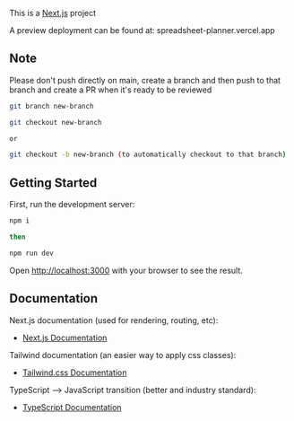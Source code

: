 This is a [Next.js](https://nextjs.org/) project

A preview deployment can be found at: spreadsheet-planner.vercel.app

## Note

Please don't push directly on main, create a branch and then push to that branch and create a PR when it's ready to be reviewed

```bash
git branch new-branch

git checkout new-branch

or

git checkout -b new-branch (to automatically checkout to that branch)
```

## Getting Started

First, run the development server:

```bash
npm i

then

npm run dev
```

Open [http://localhost:3000](http://localhost:3000) with your browser to see the result.

## Documentation

Next.js documentation (used for rendering, routing, etc):

- [Next.js Documentation](https://nextjs.org/docs)

Tailwind documentation (an easier way to apply css classes):

- [Tailwind.css Documentation](https://tailwindcss.com/docs/utility-first)

TypeScript --> JavaScript transition (better and industry standard):

- [TypeScript Documentation](https://www.typescriptlang.org/docs/handbook/typescript-in-5-minutes.html)

